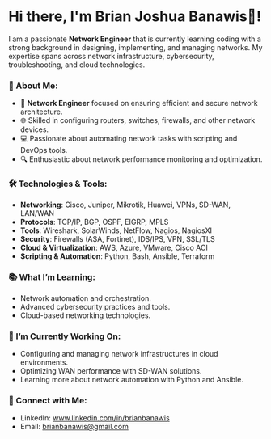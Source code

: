  # Hi there, I'm Brian Joshua Banawis👋!


I am a passionate **Network Engineer** that is currently learning coding with a strong background in designing, implementing, and managing networks. My expertise spans across network infrastructure, cybersecurity, troubleshooting, and cloud technologies.

### 🚀 About Me:
- 🔧 **Network Engineer** focused on ensuring efficient and secure network architecture.
- 🌐 Skilled in configuring routers, switches, firewalls, and other network devices.
- 💻 Passionate about automating network tasks with scripting and DevOps tools.
- 🔍 Enthusiastic about network performance monitoring and optimization.

### 🛠️ Technologies & Tools:
- **Networking**: Cisco, Juniper, Mikrotik, Huawei, VPNs, SD-WAN, LAN/WAN
- **Protocols**: TCP/IP, BGP, OSPF, EIGRP, MPLS
- **Tools**: Wireshark, SolarWinds, NetFlow, Nagios, NagiosXI
- **Security**: Firewalls (ASA, Fortinet), IDS/IPS, VPN, SSL/TLS
- **Cloud & Virtualization**: AWS, Azure, VMware, Cisco ACI
- **Scripting & Automation**: Python, Bash, Ansible, Terraform

### 📚 What I’m Learning:
- Network automation and orchestration.
- Advanced cybersecurity practices and tools.
- Cloud-based networking technologies.

### 🌱 I’m Currently Working On:
- Configuring and managing network infrastructures in cloud environments.
- Optimizing WAN performance with SD-WAN solutions.
- Learning more about network automation with Python and Ansible.

### 🔗 Connect with Me:
- LinkedIn: www.linkedin.com/in/brianbanawis
- Email: brianbanawis@gmail.com
